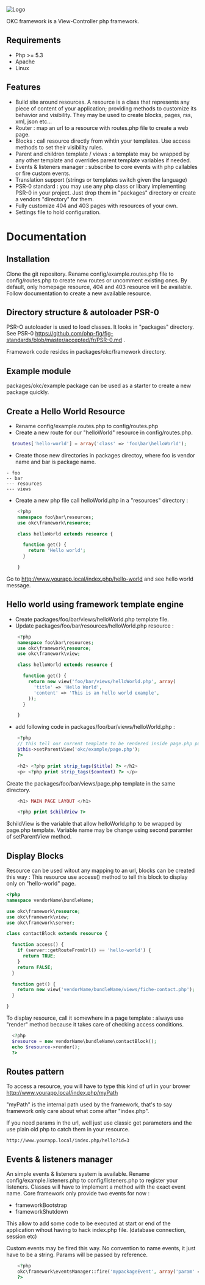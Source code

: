 ![Logo](https://raw.github.com/nyl-auster/okc-framework/master/packages/okc/framework/logo.png)

OKC framework is a View-Controller php framework.

Requirements
------------
* Php >= 5.3
* Apache
* Linux

Features
---------
* Build site around resources. A resource is a class that represents any piece of content of your application; providing methods to customize its behavior and visibility. They may be used to create blocks, pages, rss, xml, json etc...
* Router : map an url to a resource with routes.php file to create a web page. 
* Blocks : call resource directly from wihtin your templates. Use access methods to set their visibility rules.
* Parent and children template / views : a template may be wrapped by any other template and overrides parent template variables if needed.
* Events & listeners manager : subscribe to core events with php callables or fire custom events.
* Translation support (strings or templates switch given the language)
* PSR-0 standard : you may use any php class or libary implementing PSR-0 in your project. Just drop them in "packages" directory or create a vendors "directory" for them.
* Fully customize 404 and 403 pages with resources of your own.
* Settings file to hold configuration.

Documentation
==============

Installation
-------------

Clone the git repository. Rename config/example.routes.php file to config/routes.php to create new routes or uncomment existing ones.
By default, only homepage resource, 404 and 403 resource will be available. Follow documentation to create a new available resource.

Directory structure & autoloader PSR-0
-------------------

PSR-O autoloader is used to load classes. It looks in "packages" directory. See PSR-0 https://github.com/php-fig/fig-standards/blob/master/accepted/fr/PSR-0.md .

Framework code resides in packages/okc/framework directory.

Example module
--------------

packages/okc/example package can be used as a starter to create a new package quickly.

Create a Hello World Resource
------------------------

* Rename config/example.routes.php to config/routes.php
* Create a new route for our "helloWorld" resource in config/routes.php.

```php
  $routes['hello-world'] = array('class' => 'foo\bar\helloWorld');
```
* Create those new directories in packages directoy, where foo is vendor name and bar is package name.
```
- foo
-- bar
--- resources
--- views
```

* Create a new php file call helloWorld.php in a "resources" directory :

```php
    <?php
    namespace foo\bar\resources;
    use okc\framework\resource;

    class helloWorld extends resource {

      function get() {
        return 'Hello world';
      }

    }
```

Go to http://www.yourapp.local/index.php/hello-world and see hello world message.


Hello world using framework template engine
--------------------------------

* Create packages/foo/bar/views/helloWorld.php template file.
* Update packages/foo/bar/resources/helloWorld.php resource :

```php
    <?php
    namespace foo\bar\resources;
    use okc\framework\resource;
    use okc\framework\view;

    class helloWorld extends resource {

      function get() {
        return new view('foo/bar/views/helloWorld.php', array(
          'title' => 'Hello World',
          'content' => 'This is an hello world example',
        ));
      }

    }
```

* add following code in packages/foo/bar/views/helloWorld.php :

```php
    <?php
    // this tell our current template to be rendered inside page.php parent template.
    $this->setParentView('okc/example/page.php');
    ?>

    <h2> <?php print strip_tags($title) ?> </h2>
    <p> <?php print strip_tags($content) ?> </p>
```
Create the packages/foo/bar/views/page.php template in the same directory.

```php
    <h1> MAIN PAGE LAYOUT </h1>

    <?php print $childView ?>
```
$childView is the variable that allow helloWorld.php to be wrapped by page.php template. Variable name may be change using second paramter of setParentView method. 

Display Blocks
--------------

Resource can be used witout any mapping to an url, blocks can be created this way :
This resource use access() method to tell this block to display only on "hello-world" page.

```php
<?php
namespace vendorName\bundleName;

use okc\framework\resource;
use okc\framework\view;
use okc\framework\server;

class contactBlock extends resource {

  function access() {
    if (server::getRouteFromUrl() == 'hello-world') {
      return TRUE;
    }
    return FALSE;
  }

  function get() {
    return new view('vendorName/bundleName/views/fiche-contact.php');
  }

}
```

To display resource, call it somewhere in a page template :
always use "render" method because it takes care of checking access conditions.

```php
  <?php 
  $resource = new vendorName\bundleName\contactBlock(); 
  echo $resource->render();
  ?>
```

Routes pattern
------

To access a resource, you will have to type this kind of url in your brower
http://www.yourapp.local/index.php/myPath

"myPath" is the internal path used by the framework, that's to say framework only care about what come after "index.php".

If you need params in the url, well just use classic get parameters and the use plain old php to catch them in your resource. 

```
http://www.yourapp.local/index.php/hello?id=3
```

Events & listeners manager
-------------------------

An simple events & listeners system is available. Rename config/example.listeners.php to config/listeners.php to register your listeners.
Classes will have to implement a method with the exact event name.
Core framework only provide two events for now :
* frameworkBootstrap
* frameworkShutdown

This allow to add some code to be executed at start or end of the application wihout having to hack index.php file. (database connection, session etc)

Custom events may be fired this way. No convention to name events, it just have to be a string. Params will be passed by reference.

```php
    <?php
    okc\framework\eventsManager::fire('mypackageEvent', array('param' => $myparam));
    ?>
```

